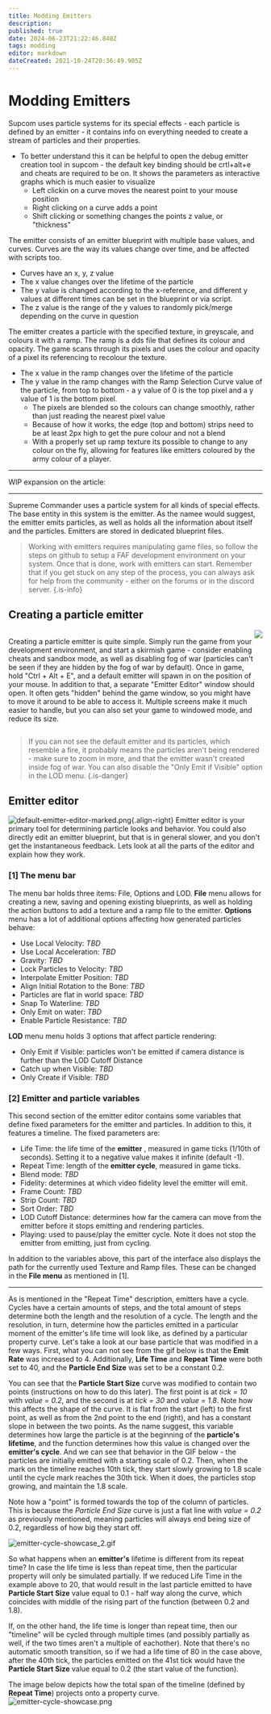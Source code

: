 ```yaml
---
title: Modding Emitters
description: 
published: true
date: 2024-06-23T21:22:46.840Z
tags: modding
editor: markdown
dateCreated: 2021-10-24T20:36:49.905Z
---
```


# Modding Emitters
Supcom uses particle systems for its special effects - each particle is defined by an emitter - it contains info on everything needed to create a stream of particles and their properties.
- To better understand this it can be helpful to open the debug emitter creation tool in supcom - the default key binding should be crtl+alt+e and cheats are required to be on. It shows the parameters as interactive graphs which is much easier to visualize
	- Left clickin on a curve moves the nearest point to your mouse position
	- Right clicking on a curve adds a point
	- Shift clicking or something changes the points z value, or "thickness"

The emitter consists of an emitter blueprint with multiple base values, and curves. Curves are the way its values change over time, and be affected with scripts too.
- Curves have an x, y, z value
- The x value changes over the lifetime of the particle
- The y value is changed according to the x-reference, and different y values at different times can be set in the blueprint or via script.
- The z value is the range of the y values to randomly pick/merge depending on the curve in question

The emitter creates a particle with the specified texture, in greyscale, and colours it with a ramp. The ramp is a dds file that defines its colour and opacity. The game scans through its pixels and uses the colour and opacity of a pixel its referencing to recolour the texture.
- The x value in the ramp changes over the lifetime of the particle
- The y value in the ramp changes with the Ramp Selection Curve value of the particle, from top to bottom - a y value of 0 is the top pixel and a y value of 1 is the bottom pixel.
	- The pixels are blended so the colours can change smoothly, rather than just reading the nearest pixel value
	- Because of how it works, the edge (top and bottom) strips need to be at least 2px high to get the pure colour and not a blend
	- With a properly set up ramp texture its possible to change to any colour on the fly, allowing for features like emitters coloured by the army colour of a player.

---
WIP expansion on the article:

---

Supreme Commander uses a particle system for all kinds of special effects. The base entity in this system is the emitter. As the namee would suggest, the emitter emits particles, as well as holds all the information about itself and the particles. Emitters are stored in  dedicated blueprint files.

> Working with emitters requires manipulating game files, so follow the steps on github to setup a FAF development environment on your system. Once that is done, work with emitters can start. Remember that if you get stuck on any step of the process, you can always ask for help from the community - either on the forums or in the discord server.
{.is-info}

## Creating a particle emitter

<div style="display: flex">
  
  <p>
    Creating a particle emitter is quite simple. Simply run the game from your development environment, and start a skirmish game - consider enabling cheats and sandbox mode, as well as disabling fog of war (particles can't be seen if they are hidden by the fog of war by default). Once in game, hold "Ctrl + Alt + E", and a default emitter will spawn in on the position of your mouse. In addition to that, a separate "Emitter Editor" window should open. It often gets "hidden" behind the game window, so you might have to move it around to be able to access it. Multiple screens make it much easier to handle, but you can also set your game to windowed mode, and reduce its size. 
  
  </p>

  <img src="/particle-emitter/default-emitter.png"/>
  
</div>

> If you can not see the default emitter and its particles, which resemble a fire, it probably means the particles aren't being rendered - make sure to zoom in more, and that the emitter wasn't created inside fog of war. You can also disable the "Only Emit if Visible" option in the LOD menu.
{.is-danger}

## Emitter editor
![default-emitter-editor-marked.png](/particle-emitter/default-emitter-editor-marked.png){.align-right}
Emitter editor is your primary tool for determining particle looks and behavior. You could also directly edit an emitter blueprint, but that is in general slower, and you don't get the instantaneous feedback. Lets look at all the parts of the editor and explain how they work.

### [1] The menu bar
The menu bar holds three items: File, Options and LOD.
**File** menu allows for creating a new, saving and opening existing blueprints, as well as holding the action buttons to add a texture and a ramp file to the emitter.
**Options** menu has a lot of additional options affecting how generated particles behave:
- Use Local Velocity: *TBD*
- Use Local Acceleration: *TBD*
- Gravity: *TBD*
- Lock Particles to Velocity: *TBD*
- Interpolate Emitter Position: *TBD*
- Align Initial Rotation to the Bone: *TBD*
- Particles are flat in world space: *TBD*
- Snap To Waterline: *TBD*
- Only Emit on water: *TBD*
- Enable Particle Resistance: *TBD*

**LOD** menu menu holds 3 options that affect particle rendering:
- Only Emit if Visible: particles won't be emitted if camera distance is further than the LOD Cutoff Distance
- Catch up when Visible: *TBD*
- Only Create if Visible: *TBD*
### [2] Emitter and particle variables
This second section of the emitter editor contains some variables that define fixed parameters for the emitter and particles. In addition to this, it features a timeline. The fixed parameters are:
- Life Time: the life time of the **emitter** , measured in game ticks (1/10th of seconds). Setting it to a negative value makes it infinite (default -1).
- Repeat Time: length of the **emitter cycle**, measured in game ticks.
- Blend mode: *TBD*
- Fidelity: determines at which video fidelity level the emitter will emit.
- Frame Count: *TBD*
- Strip Count: *TBD*
- Sort Order: *TBD*
- LOD Cutoff Distance: determines how far the camera can move from the emitter before it stops emitting and rendering particles.
- Playing: used to pause/play the emitter cycle. Note it does not stop the emitter from emitting, just from cycling.

In addition to the variables above, this part of the interface also displays the path for the currently used Texture and Ramp files. These can be changed in the **File menu** as mentioned in [1].
___
As is mentioned in the "Repeat Time" description, emitters have a cycle. Cycles have a certain amounts of steps, and the total amount of steps determine both the length and the resolution of a cycle. The length and the resolution, in turn, determine how the particles emitted in a particular moment of the emitter's life time will look like, as defined by a particular property curve. Let's take a look at our base particle that was modified in a few ways. First, what you can not see from the gif below is that the **Emit Rate** was increased to 4. Additionally, **Life Time** and **Repeat Time** were both set to 40, and the **Particle End Size** was set to be a constant 0.2.

You can see that the **Particle Start Size** curve was modified to contain two points (instructions on how to do this later). The first point is at *tick = 10* with *value = 0.2*, and the second is at *tick = 30* and *value = 1.8*. Note how this affects the shape of the curve. It is flat from the start (left) to the first point, as well as from the 2nd point to the end (right), and has a constant slope in between the two points. As the name suggest, this variable determines how large the particle is at the beginning of the **particle's lifetime**, and the function determines how this value is changed over the **emitter's cycle**. And we can see that behavior in the GIF below - the particles are initially emitted with a starting scale of 0.2. Then, when the mark on the timeline reaches 10th tick, they start slowly growing to 1.8 scale until the cycle mark reaches the 30th tick. When it does, the particles stop growing, and maintain the 1.8 scale.

Note how a "point" is formed towards the top of the column of particles. This is because the *Particle End Size* curve is just a flat line with *value = 0.2* as previously mentioned, meaning particles will always end being size of 0.2, regardless of how big they start off.

![emitter-cycle-showcase_2.gif](/particle-emitter/emitter-cycle-showcase_2.gif)

So what happens when an **emitter's** lifetime is different from its repeat time? In case the life time is less than repeat time, then the particular property will only be simulated partially. If we reduced Life Time in the example above to 20, that would result in the last particle emitted to have **Particle Start Size** value equal to 0.1 - half way along the curve, which coincides with middle of the rising part of the function (between 0.2 and 1.8).

If, on the other hand, the life time is longer than repeat time, then our "timeline" will be cycled through multiple times (and possibly partially as well, if the two times aren't a multiple of eachother). Note that there's no automatic smooth transition, so if we had a life time of 80 in the case above, after the 40th tick, the particles emitted on the 41st tick would have the **Particle Start Size** value equal to 0.2 (the start value of the function).

The image below depicts how the total span of the timeline (defined by **Repeat Time**) projects onto a property curve. 
![emitter-cycle-showcase.png](/particle-emitter/emitter-cycle-showcase.png)